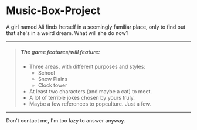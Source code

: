 # Music-Box-Project

A girl named Ali finds herself in a seemingly familiar place, only to find out that she's in a weird dream. What will she do now?

___

> ##### The game features/will feature: 
> - Three areas, with different purposes and styles:
> 	- School
>	- Snow Plains
>	- Clock tower
> - At least two characters (and maybe a cat) to meet.
> - A lot of terrible jokes chosen by yours truly.
> - Maybe a few references to popculture. Just a few.

___

Don't contact me, I'm too lazy to answer anyway.
